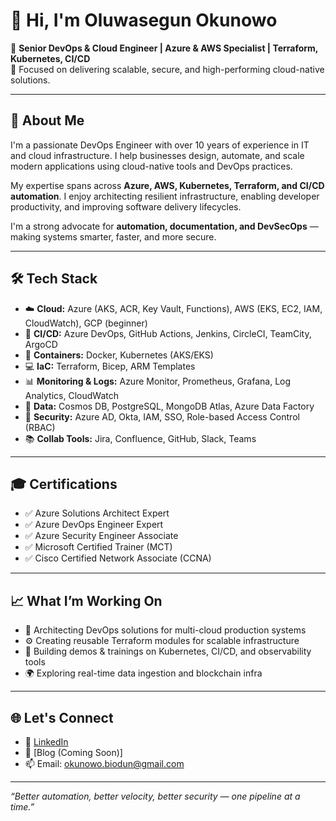 # 👋 Hi, I'm Oluwasegun Okunowo

🚀 **Senior DevOps & Cloud Engineer | Azure & AWS Specialist | Terraform, Kubernetes, CI/CD**  
🎯 Focused on delivering scalable, secure, and high-performing cloud-native solutions.

---

## 🔧 About Me

I'm a passionate DevOps Engineer with over 10 years of experience in IT and cloud infrastructure. I help businesses design, automate, and scale modern applications using cloud-native tools and DevOps practices.

My expertise spans across **Azure, AWS, Kubernetes, Terraform, and CI/CD automation**. I enjoy architecting resilient infrastructure, enabling developer productivity, and improving software delivery lifecycles.

I'm a strong advocate for **automation, documentation, and DevSecOps** — making systems smarter, faster, and more secure.

---

## 🛠️ Tech Stack

- ☁️ **Cloud:** Azure (AKS, ACR, Key Vault, Functions), AWS (EKS, EC2, IAM, CloudWatch), GCP (beginner)
- 🔁 **CI/CD:** Azure DevOps, GitHub Actions, Jenkins, CircleCI, TeamCity, ArgoCD
- 🐳 **Containers:** Docker, Kubernetes (AKS/EKS)
- 💻 **IaC:** Terraform, Bicep, ARM Templates
- 📊 **Monitoring & Logs:** Azure Monitor, Prometheus, Grafana, Log Analytics, CloudWatch
- 🧠 **Data:** Cosmos DB, PostgreSQL, MongoDB Atlas, Azure Data Factory
- 🔐 **Security:** Azure AD, Okta, IAM, SSO, Role-based Access Control (RBAC)
- 📚 **Collab Tools:** Jira, Confluence, GitHub, Slack, Teams

---

## 🎓 Certifications

- ✅ Azure Solutions Architect Expert  
- ✅ Azure DevOps Engineer Expert  
- ✅ Azure Security Engineer Associate  
- ✅ Microsoft Certified Trainer (MCT)  
- ✅ Cisco Certified Network Associate (CCNA)

---

## 📈 What I’m Working On

- 💼 Architecting DevOps solutions for multi-cloud production systems
- ⚙️ Creating reusable Terraform modules for scalable infrastructure
- 🧪 Building demos & trainings on Kubernetes, CI/CD, and observability tools
- 🌍 Exploring real-time data ingestion and blockchain infra

---

## 🌐 Let's Connect

- 💼 [LinkedIn](https://www.linkedin.com/in/oluwasegun-okunowo-72378011b/)  
- 🧠 [Blog (Coming Soon)]  
- 📫 Email: okunowo.biodun@gmail.com

---

_“Better automation, better velocity, better security — one pipeline at a time.”_


<!---
Gracemade21/Gracemade21 is a ✨ special ✨ repository because its `README.md` (this file) appears on your GitHub profile.
You can click the Preview link to take a look at your changes.
--->
